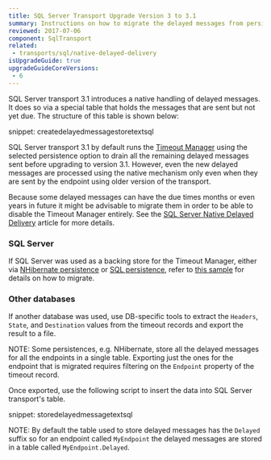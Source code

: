 ```yaml
---
title: SQL Server Transport Upgrade Version 3 to 3.1
summary: Instructions on how to migrate the delayed messages from persistence-based mechanism (Timeout Manager) to native transport handling.
reviewed: 2017-07-06
component: SqlTransport
related:
 - transports/sql/native-delayed-delivery
isUpgradeGuide: true
upgradeGuideCoreVersions:
 - 6
---
```


SQL Server transport 3.1 introduces a native handling of delayed messages. It does so via a special table that holds the messages that are sent but not yet due. The structure of this table is shown below:

snippet: createdelayedmessagestoretextsql

SQL Server transport 3.1 by default runs the [Timeout Manager](/nservicebus/messaging/timeout-manager.md) using the selected persistence option to drain all the remaining delayed messages sent before upgrading to version 3.1. However, even the new delayed messages are processed using the native mechanism only even when they are sent by the endpoint using older version of the transport.

Because some delayed messages can have the due times months or even years in future it might be advisable to migrate them in order to be able to disable the Timeout Manager entirely. See the [SQL Server Native Delayed Delivery](/transports/sql/native-delayed-delivery) article for more details.


### SQL Server

If SQL Server was used as a backing store for the Timeout Manager, either via [NHibernate persistence](/persistence/nhibernate/) or [SQL persistence](/persistence/sql), refer to [this sample](/samples/sqltransport/native-timeout-migration/) for details on how to migrate. 


### Other databases

If another database was used, use DB-specific tools to extract the `Headers`, `State`, and `Destination` values from the timeout records and export the result to a file.

NOTE: Some persistences, e.g. NHibernate, store all the delayed messages for all the endpoints in a single table. Exporting just the ones for the endpoint that is migrated requires filtering on the `Endpoint` property of the timeout record.

Once exported, use the following script to insert the data into SQL Server transport's table.

snippet: storedelayedmessagetextsql

NOTE: By default the table used to store delayed messages has the `Delayed` suffix so for an endpoint called `MyEndpoint` the delayed messages are stored in a table called `MyEndpoint.Delayed`.

